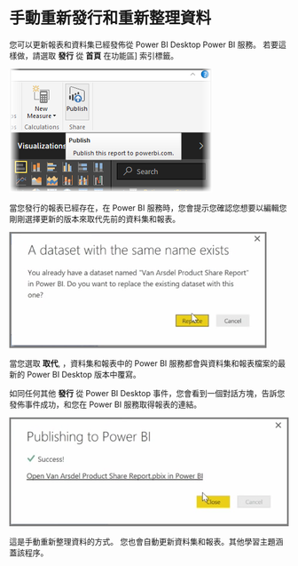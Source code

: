 <properties
   pageTitle="手動重新發行和重新整理您的資料"
   description="手動更新您的資料集和報表"
   services="powerbi"
   documentationCenter=""
   authors="davidiseminger"
   manager="mblythe"
   backup=""
   editor=""
   tags=""
   qualityFocus="no"
   qualityDate=""
   featuredVideoId="O60a1Acdpkc"
   featuredVideoThumb=""
   courseDuration="5m"/>

<tags
   ms.service="powerbi"
   ms.devlang="NA"
   ms.topic="get-started-article"
   ms.tgt_pltfrm="NA"
   ms.workload="powerbi"
   ms.date="09/29/2016"
   ms.author="davidi"/>

# 手動重新發行和重新整理資料

您可以更新報表和資料集已經發佈從 Power BI Desktop Power BI 服務。 若要這樣做，請選取 **發行** 從 **首頁** 在功能區] 索引標籤。

![](media/powerbi-learning-4-5-manually-republish-reports/4-5_0.png)

當您發行的報表已經存在，在 Power BI 服務時，您會提示您確認您想要以編輯您剛剛選擇更新的版本來取代先前的資料集和報表。

![](media/powerbi-learning-4-5-manually-republish-reports/4-5_1.png)

當您選取 **取代**, ，資料集和報表中的 Power BI 服務都會與資料集和報表檔案的最新的 Power BI Desktop 版本中覆寫。

如同任何其他 **發行** 從 Power BI Desktop 事件，您會看到一個對話方塊，告訴您發佈事件成功，和您在 Power BI 服務取得報表的連結。

![](media/powerbi-learning-4-5-manually-republish-reports/4-5_2.png)

這是手動重新整理資料的方式。 您也會自動更新資料集和報表。其他學習主題涵蓋該程序。
